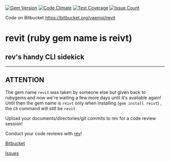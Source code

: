 [![Gem Version](https://badge.fury.io/rb/reivt.svg)](https://badge.fury.io/rb/reivt) [![Code Climate](https://codeclimate.com/repos/57d861ee01430a66ea000bed/badges/4d214cda256127c2391e/gpa.svg)](https://codeclimate.com/repos/57d861ee01430a66ea000bed/feed) [![Test Coverage](https://codeclimate.com/repos/57d861ee01430a66ea000bed/badges/4d214cda256127c2391e/coverage.svg)](https://codeclimate.com/repos/57d861ee01430a66ea000bed/coverage) [![Issue Count](https://codeclimate.com/repos/57d861ee01430a66ea000bed/badges/4d214cda256127c2391e/issue_count.svg)](https://codeclimate.com/repos/57d861ee01430a66ea000bed/feed)

Code on Bitbucket https://bitbucket.org/vaemoi/revit

# revit (ruby gem name is reivt)
## rev's handy CLI sidekick

---
## ATTENTION
The gem name ```revit``` was taken by someone else but given back to rubygems and now we're waiting a few more days until it's available again! Until then the gem name is ```reivt``` only when installing (```gem install reivt```) , the cli command will still be ```revit```

Upload your documents/directories/git commits to rev for a code review session!

Conduct your code reviews with [rev](https://rev.vaemoi.co)!

[Bitbucket](https://bitbucket.org/vaemoi/revit)

[Issues](https://bitbucket.org/vaemoi/revit/issues)
